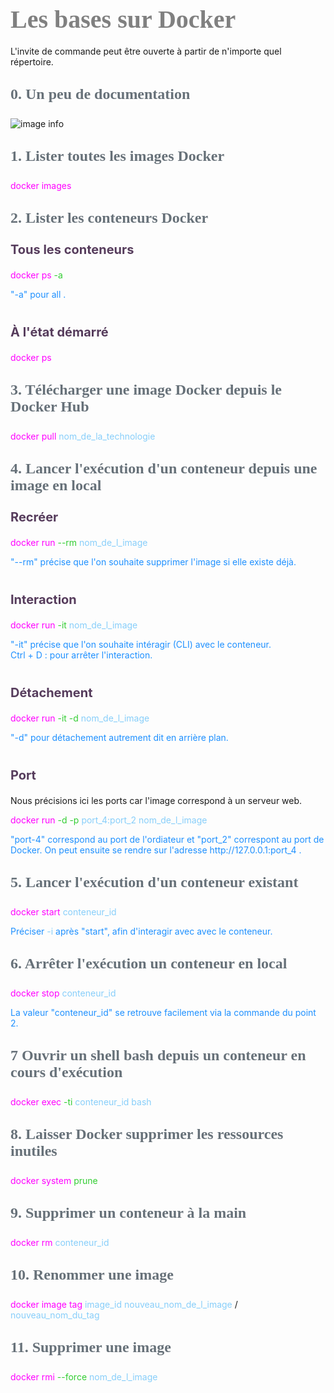 <head>
<style>
#titleMain {color:#808080; font-size:40px; font-weight:bold; font-family:"Cambria"}
#titleSub {color:#677179; font-size:24px; font-weight:bold; font-family: "Verdana"; margin-top:30px; margin-bottom:25px}
#titleSub2 {color:#563C5C; font-size:20px; font-weight:bold; margin-bottom:20px}
#not {color:#1E90FF; font-size:18px "Carnivalee Freakshow"}
#com {color:#FF00FF; font-size:18px "Carnivalee Freakshow"}
#par {color:#32CD32; font-size:18px "Carnivalee Freakshow"}
#val {color:#87CEFA; font-size:18px "Carnivalee Freakshow"}
</style>
</head>

<!-- ```css
<head>
<style>
#bleu {
color:#87CEFA }
</style>
</head>
``` -->

# <div id="titleMain">Les bases sur Docker</div>

L'invite de commande peut être ouverte à partir de n'importe quel répertoire.

## <div id="titleSub">0. Un peu de documentation</div>

![image info](./Images/ImageDocker.JPG)

## <div id="titleSub">1. Lister toutes les images Docker</div>

<span id="com">docker images </span>

## <div id="titleSub">2. Lister les conteneurs Docker</div>

### <div id="titleSub2">Tous les conteneurs</div>

<span id="com">docker ps </span>
<span id="par">-a </span>
<br>

<div id="not">"-a" pour all .</div>
<br>

### <div id="titleSub2">À l'état démarré</div>

<span id="com">docker ps </span>
<br>

## <div id="titleSub">3. Télécharger une image Docker depuis le Docker Hub</div>

<span id="com">docker pull </span>
<span id="val"> nom_de_la_technologie </span>

## <div id="titleSub">4. Lancer l'exécution d'un conteneur depuis une image en local</div>

### <div id="titleSub2">Recréer</div>

<span id="com">docker run </span>
<span id="par">--rm</span>
<span id="val"> nom_de_l_image</span>
<br>

<div id="not">"--rm" précise que l'on souhaite supprimer l'image si elle existe déjà.</div>
<br>

### <div id="titleSub2">Interaction</div>

<span id="com">docker run </span>
<span id="par">-it</span>
<span id="val"> nom_de_l_image</span>
<br>

<div id="not">"-it" précise que l'on souhaite intéragir (CLI) avec le conteneur.</div>
<div id="not">Ctrl + D : pour arrêter l'interaction.</div>
<br>

### <div id="titleSub2">Détachement</div>

<span id="com">docker run </span>
<span id="par">-it -d</span>
<span id="val"> nom_de_l_image</span>
<br>

<div id="not">"-d" pour détachement autrement dit en arrière plan.</div>
<br>

### <div id="titleSub2">Port</div>

Nous précisions ici les ports car l'image correspond à un serveur web.
<br>

<span id="com">docker run </span>
<span id="par">-d -p</span>
<span id="val"> port_4:port_2 nom_de_l_image</span>
<br>

<div id="not">"port-4" correspond au port de l'ordiateur et "port_2" correspont au port de Docker. On peut ensuite se rendre sur l'adresse http://127.0.0.1:port_4 .</div>

## <div id="titleSub">5. Lancer l'exécution d'un conteneur existant</div>

<span id="com">docker start </span>
<span id="val">conteneur_id</span>
<br>

<span id="not">Préciser </span>
<span id="val">-i</span>
<span id="not">après "start", afin d'interagir avec avec le conteneur.</span>

## <div id="titleSub">6. Arrêter l'exécution un conteneur en local</div>

<span id="com">docker stop </span>
<span id="val">conteneur_id</span>
<br>

<div id="not">La valeur "conteneur_id" se retrouve facilement via la commande du point 2. </div>

## <div id="titleSub">7 Ouvrir un shell bash depuis un conteneur en cours d'exécution</div>

<span id="com">docker exec </span>
<span id="par">-ti </span>
<span id="val"> conteneur_id bash</span>
<br>

## <div id="titleSub">8. Laisser Docker supprimer les ressources inutiles</div>

<span id="com">docker system </span>
<span id="par">prune </span>
<br>

## <div id="titleSub">9. Supprimer un conteneur à la main</div>

<span id="com">docker rm </span>
<span id="val">conteneur_id </span>
<br>

## <div id="titleSub">10. Renommer une image</div>

<span id="com">docker image tag </span>
<span id="val">image_id </span>
<span id="val">nouveau_nom_de_l_image</span> /
<span id="val">nouveau_nom_du_tag</span>
<br>

## <div id="titleSub">11. Supprimer une image</div>

<span id="com">docker rmi </span>
<span id="par">--force</span>
<span id="val">nom_de_l_image </span>
<br>